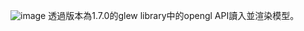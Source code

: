 ![image](https://github.com/black13524/Model-renderer/assets/71652245/69745a45-a3c3-43b2-9952-ca6b12c541bc)
透過版本為1.7.0的glew library中的opengl API讀入並渲染模型。
